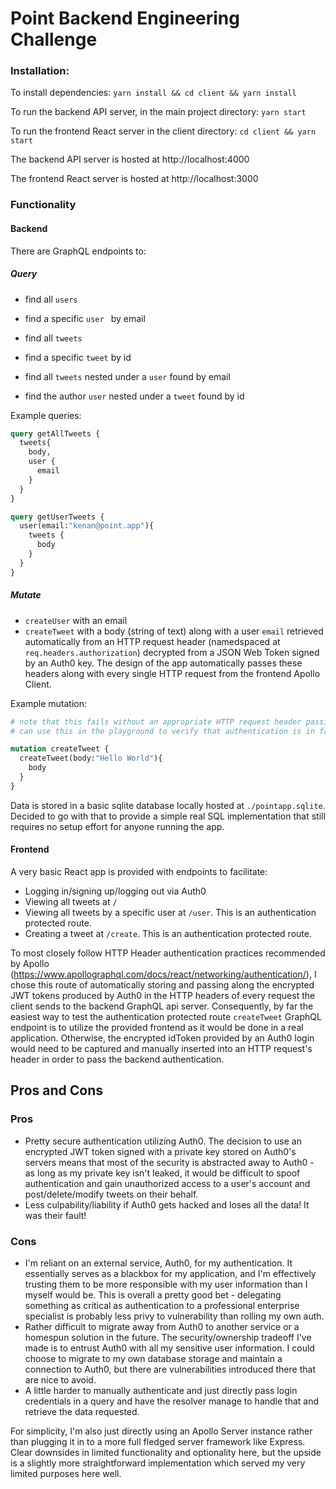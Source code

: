 # Point Backend Engineering Challenge 

### Installation:

To install dependencies: `yarn install && cd client && yarn install`

To run the backend API server, in the main project directory: `yarn start`

To run the frontend React server in the client directory: `cd client && yarn start`

The backend API server is hosted at http://localhost:4000

The frontend React server is hosted at http://localhost:3000

### Functionality

#### Backend

There are GraphQL endpoints to:

##### Query

* find all `users`

* find a specific `user ` by email

* find all `tweets`

* find a specific `tweet` by id
* find all `tweets` nested under a `user` found by email
* find the author `user` nested under a `tweet` found by id

Example queries:

```graphql
query getAllTweets {
  tweets{
    body,
    user {
      email
    }
  }
}
```

```graphql
query getUserTweets {
  user(email:"kenan@point.app"){
    tweets {
      body
    }
  }
}
```

##### Mutate

* `createUser` with an email
* `createTweet` with a body (string of text) along with a user `email` retrieved automatically from an HTTP request header (namedspaced at `req.headers.authorization`) decrypted from a JSON Web Token signed by an Auth0 key. The design of the app automatically passes these headers along with every single HTTP request from the frontend Apollo Client.

Example mutation:

```graphql
# note that this fails without an appropriate HTTP request header passing an auth payload
# can use this in the playground to verify that authentication is in fact happening however

mutation createTweet {
  createTweet(body:"Hello World"){
    body
  }
}
```

Data is stored in a basic sqlite database locally hosted at `./pointapp.sqlite`. Decided to go with that to provide a simple real SQL implementation that still requires no setup effort for anyone running the app.

#### Frontend

A very basic React app is provided with endpoints to facilitate:

* Logging in/signing up/logging out via Auth0
* Viewing all tweets at `/`
* Viewing all tweets by a specific user at `/user`. This is an authentication protected route.
* Creating a tweet at `/create`. This is an authentication protected route.

To most closely follow HTTP Header authentication practices recommended by Apollo (https://www.apollographql.com/docs/react/networking/authentication/), I chose this route of automatically storing and passing along the encrypted JWT tokens produced by Auth0 in the HTTP headers of every request the client sends to the backend GraphQL api server. Consequently, by far the easiest way to test the authentication protected route `createTweet` GraphQL endpoint is to utilize the provided frontend as it would be done in a real application. Otherwise, the encrypted idToken provided by an Auth0 login would need to be captured and manually inserted into an HTTP request's header in order to pass the backend authentication.

## Pros and Cons

### Pros

* Pretty secure authentication utilizing Auth0. The decision to use an encrypted JWT token signed with a private key stored on Auth0's servers means that most of the security is abstracted away to Auth0 - as long as my private key isn't leaked, it would be difficult to spoof authentication and gain unauthorized access to a user's account and post/delete/modify tweets on their behalf.
* Less culpability/liability if Auth0 gets hacked and loses all the data! It was their fault!

### Cons

* I'm reliant on an external service, Auth0, for my authentication. It essentially serves as a blackbox for my application, and I'm effectively trusting them to be more responsible with my user information than I myself would be. This is overall a pretty good bet - delegating something as critical as authentication to a professional enterprise specialist is probably less privy to vulnerability than rolling my own auth.
* Rather difficult to migrate away from Auth0 to another service or a homespun solution in the future. The security/ownership tradeoff I've made is to entrust Auth0 with all my sensitive user information. I could choose to migrate to my own database storage and maintain a connection to Auth0, but there are vulnerabilities introduced there that are nice to avoid.
* A little harder to manually authenticate and just directly pass login credentials in a query and have the resolver manage to handle that and retrieve the data requested.

For simplicity, I'm also just directly using an Apollo Server instance rather than plugging it in to a more full fledged server framework like Express. Clear downsides in limited functionality and optionality here, but the upside is a slightly more straightforward implementation which served my very limited purposes here well.

